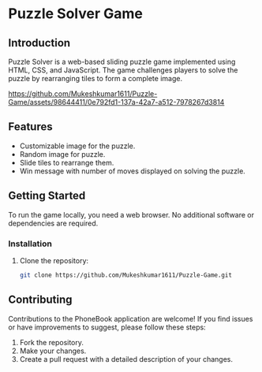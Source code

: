 # Puzzle Solver Game

## Introduction

Puzzle Solver is a web-based sliding puzzle game implemented using HTML, CSS, and JavaScript. The game challenges players to solve the puzzle by rearranging tiles to form a complete image.


https://github.com/Mukeshkumar1611/Puzzle-Game/assets/98644411/0e792fd1-137a-42a7-a512-7978267d3814





## Features

- Customizable image for the puzzle.
- Random image for puzzle.
- Slide tiles to rearrange them.
- Win message with number of moves displayed on solving the puzzle.

## Getting Started

To run the game locally, you need a web browser. No additional software or dependencies are required.

### Installation

1. Clone the repository:

   ```bash 
   git clone https://github.com/Mukeshkumar1611/Puzzle-Game.git

## Contributing

Contributions to the PhoneBook application are welcome! If you find issues or have improvements to suggest, please follow these steps:

1. Fork the repository.
2. Make your changes.
3. Create a pull request with a detailed description of your changes.
